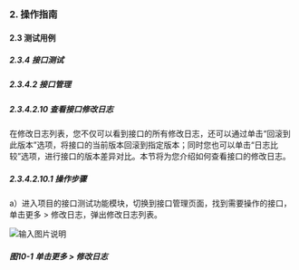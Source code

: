 ### 2. 操作指南

#### 2.3 测试用例

##### 2.3.4 接口测试

##### 2.3.4.2 接口管理

##### 2.3.4.2.10 查看接口修改日志

在修改日志列表，您不仅可以看到接口的所有修改日志，还可以通过单击“回滚到此版本”选项，将接口的当前版本回滚到指定版本；同时您也可以单击“日志比较”选项，进行接口的版本差异对比。本节将为您介绍如何查看接口的修改日志。

##### 2.3.4.2.10.1 操作步骤

a）进入项目的接口测试功能模块，切换到接口管理页面，找到需要操作的接口，单击更多 > 修改日志，弹出修改日志列表。

![输入图片说明](../../../../../images/SoFlu%E5%85%A8%E8%87%AA%E5%8A%A8%E6%B5%8B%E8%AF%95%E5%B9%B3%E5%8F%B0%E6%95%99%E7%A8%8B/2.%20%E6%93%8D%E4%BD%9C%E6%8C%87%E5%8D%97/3.%20%E6%B5%8B%E8%AF%95%E7%94%A8%E4%BE%8B/4.%20%E6%8E%A5%E5%8F%A3%E6%B5%8B%E8%AF%95/2.%20%E6%8E%A5%E5%8F%A3%E7%AE%A1%E7%90%86/10-1.png)

##### 图10-1 单击更多 > 修改日志
